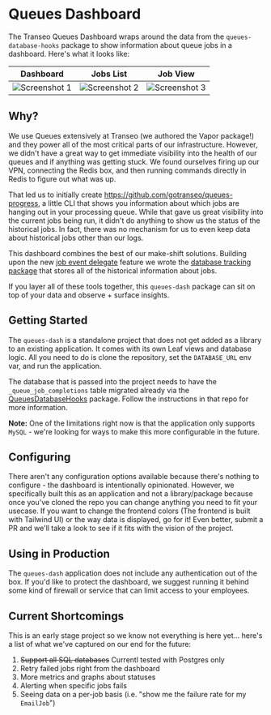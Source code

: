 # Queues Dashboard
The Transeo Queues Dashboard wraps around the data from the `queues-database-hooks` package to show information about queue jobs in a dashboard. Here's what it looks like:


| Dashboard | Jobs List | Job View |
| -- | -- | -- |
|![Screenshot 1](https://i.imgur.com/mDnk52c.png)|![Screenshot 2](https://i.imgur.com/PXx3I9P.png)|![Screenshot 3](https://i.imgur.com/FyTMQdX.png)|

## Why?
We use Queues extensively at Transeo (we authored the Vapor package!) and they power all of the most critical parts of our infrastructure. However, we didn't have a great way to get immediate visibility into the health of our queues and if anything was getting stuck. We found ourselves firing up our VPN, connecting the Redis box, and then running commands directly in Redis to figure out what was up.

That led us to initially create https://github.com/gotranseo/queues-progress, a little CLI that shows you information about which jobs are hanging out in your processing queue. While that gave us great visibility into the current jobs being run, it didn't do anything to show us the status of the historical jobs. In fact, there was no mechanism for us to even keep data about historical jobs other than our logs.

This dashboard combines the best of our make-shift solutions. Building upon the new [job event delegate](https://github.com/vapor/queues/releases/tag/1.5.0) feature we wrote the [database tracking package](http://github.com/vapor-community/queues-database-hooks) that stores all of the historical information about jobs.

If you layer all of these tools together, this `queues-dash` package can sit on top of your data and observe + surface insights.

## Getting Started
The `queues-dash` is a standalone project that does not get added as a library to an existing application. It comes with its own Leaf views and database logic. All you need to do is clone the repository, set the `DATABASE_URL` env var, and run the application.

The database that is passed into the project needs to have the `_queue_job_completions` table migrated already via the [QueuesDatabaseHooks](http://github.com/vapor-community/queues-database-hooks) package. Follow the instructions in that repo for more information.

**Note:** One of the limitations right now is that the application only supports `MySQL` - we're looking for ways to make this more configurable in the future.

## Configuring
There aren't any configuration options available because there's nothing to configure - the dashboard is intentionally opinionated. However, we specifically built this as an application and not a library/package because once you've cloned the repo you can change anything you need to fit your usecase. If you want to change the frontend colors (The frontend is built with Tailwind UI) or the way data is displayed, go for it! Even better, submit a PR and we'll take a look to see if it fits with the vision of the project.

## Using in Production
The `queues-dash` application does not include any authentication out of the box. If you'd like to protect the dashboard, we suggest running it behind some kind of firewall or service that can limit access to your employees.

## Current Shortcomings
This is an early stage project so we know not everything is here yet... here's a list of what we've captured on our end for the future:

1. ~~Support all SQL databases~~ Currentl tested with Postgres only
2. Retry failed jobs right from the dashboard
3. More metrics and graphs about statuses
4. Alerting when specific jobs fails
5. Seeing data on a per-job basis (i.e. "show me the failure rate for my `EmailJob`")
